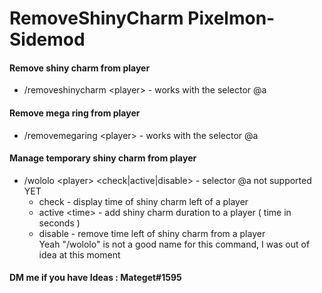 # RemoveShinyCharm Pixelmon-Sidemod
#### Remove shiny charm from player
 * /removeshinycharm \<player> - works with the selector @a
#### Remove mega ring from player
 * /removemegaring \<player> - works with the selector @a
#### Manage temporary shiny charm from player
 * /wololo \<player> <check|active|disable> - selector @a not supported YET  
   * check - display time of shiny charm left of a player  
   * active \<time> - add shiny charm duration to a player ( time in seconds )  
   * disable - remove time left of shiny charm from a player  
 Yeah "/wololo" is not a good name for this command, I was out of idea at this moment
#### DM me if you have Ideas : Mateget#1595
